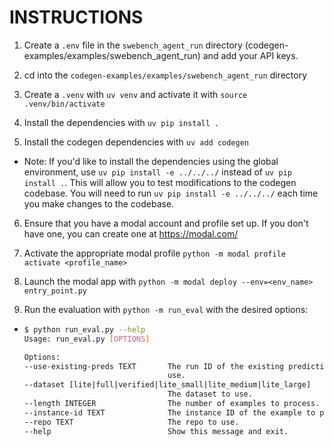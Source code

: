 # INSTRUCTIONS

1. Create a `.env` file in the `swebench_agent_run` directory (codegen-examples/examples/swebench_agent_run) and add your API keys.

1. cd into the `codegen-examples/examples/swebench_agent_run` directory

1. Create a `.venv` with `uv venv` and activate it with `source .venv/bin/activate`

1. Install the dependencies with `uv pip install .`

1. Install the codegen dependencies with `uv add codegen`

- Note: If you'd like to install the dependencies using the global environment, use `uv pip install -e ../../../` instead of `uv pip install .`. This will allow you to test modifications to the codegen codebase. You will need to run `uv pip install -e ../../../` each time you make changes to the codebase.

6. Ensure that you have a modal account and profile set up. If you don't have one, you can create one at https://modal.com/

1. Activate the appropriate modal profile `python -m modal profile activate <profile_name>`

1. Launch the modal app with `python -m modal deploy --env=<env_name> entry_point.py`

1. Run the evaluation with `python -m run_eval` with the desired options:

- ```bash
  $ python run_eval.py --help
  Usage: run_eval.py [OPTIONS]

  Options:
  --use-existing-preds TEXT       The run ID of the existing predictions to
                                  use.
  --dataset [lite|full|verified|lite_small|lite_medium|lite_large]
                                  The dataset to use.
  --length INTEGER                The number of examples to process.
  --instance-id TEXT              The instance ID of the example to process.
  --repo TEXT                     The repo to use.
  --help                          Show this message and exit.
  ```
